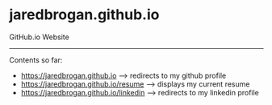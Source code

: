 # jaredbrogan.github.io
GitHub.io Website

---

Contents so far:
* https://jaredbrogan.github.io --> redirects to my github profile
* https://jaredbrogan.github.io/resume --> displays my current resume
* https://jaredbrogan.github.io/linkedin --> redirects to my linkedin profile
